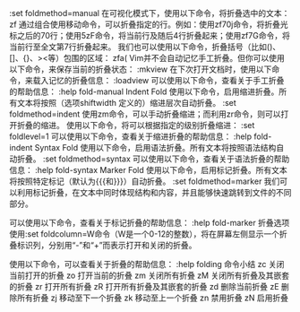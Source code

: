 :set foldmethod=manual
在可视化模式下，使用以下命令，将折叠选中的文本：
zf
通过组合使用移动命令，可以折叠指定的行。例如：使用zf70j命令，将折叠光标之后的70行；使用5zF命令，将当前行及随后4行折叠起来；使用zf7G命令，将当前行至全文第7行折叠起来。
我们也可以使用以下命令，折叠括号（比如()、[]、{}、><等）包围的区域：
zfa(
Vim并不会自动记忆手工折叠。但你可以使用以下命令，来保存当前的折叠状态：
:mkview
在下次打开文档时，使用以下命令，来载入记忆的折叠信息：
:loadview
可以使用以下命令，查看关于手工折叠的帮助信息：
:help fold-manual
Indent Fold
使用以下命令，启用缩进折叠。所有文本将按照（选项shiftwidth 定义的）缩进层次自动折叠。
:set foldmethod=indent
使用zm命令，可以手动折叠缩进；而利用zr命令，则可以打开折叠的缩进。
使用以下命令，将可以根据指定的级别折叠缩进：
:set foldlevel=1
可以使用以下命令，查看关于缩进折叠的帮助信息：
:help fold-indent
Syntax Fold
使用以下命令，启用语法折叠。所有文本将按照语法结构自动折叠。
:set foldmethod=syntax
可以使用以下命令，查看关于语法折叠的帮助信息：
:help fold-syntax
Marker Fold
使用以下命令，启用标记折叠。所有文本将按照特定标记（默认为{{{和}}}）自动折叠。
:set foldmethod=marker
我们可以利用标记折叠，在文本中同时体现结构和内容，并且能够快速跳转到文件的不同部分。

可以使用以下命令，查看关于标记折叠的帮助信息：
:help fold-marker
折叠选项
使用:set foldcolumn=W命令（W是一个0-12的整数），将在屏幕左侧显示一个折叠标识列，分别用“-”和“+”而表示打开和关闭的折叠。

使用以下命令，可以查看关于折叠的帮助信息：
:help folding
命令小结 zc 关闭当前打开的折叠 zo 打开当前的折叠 zm 关闭所有折叠 zM 关闭所有折叠及其嵌套的折叠 zr 打开所有折叠 zR 打开所有折叠及其嵌套的折叠 zd 删除当前折叠 zE 删除所有折叠 zj 移动至下一个折叠 zk 移动至上一个折叠 zn 禁用折叠 zN 启用折叠
